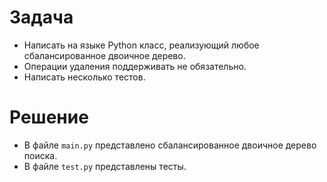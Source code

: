 # Задача #

- Написать на языке Python класс, реализующий любое сбалансированное двоичное дерево. 
- Операции удаления поддерживать не обязательно. 
- Написать несколько тестов.

# Решение #
- В файле `main.py` представлено сбалансированное двоичное дерево поиска.
- В файле `test.py` представлены тесты.
